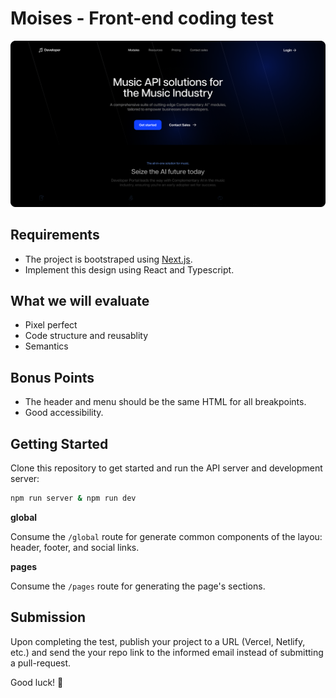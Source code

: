 # Moises - Front-end coding test

![Screen](./.github/screen.png)

## Requirements

- The project is bootstraped using [Next.js](https://nextjs.org/).
- Implement this design using React and Typescript.

## What we will evaluate

- Pixel perfect
- Code structure and reusablity
- Semantics

## Bonus Points

- The header and menu should be the same HTML for all breakpoints.
- Good accessibility.

## Getting Started

Clone this repository to get started and run the API server and development server:

```bash
npm run server & npm run dev
```

**global**

Consume the `/global` route for generate common components of the layou: header, footer, and social links.

**pages**

Consume the `/pages` route for generating the page's sections.

## Submission

Upon completing the test, publish your project to a URL (Vercel, Netlify, etc.) and send the your repo link to the informed email instead of submitting a pull-request.

Good luck! 🚀
